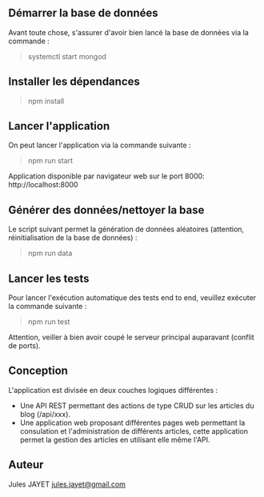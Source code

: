 ## Démarrer la base de données

Avant toute chose, s'assurer d'avoir bien lancé la base de données via la commande :

> systemctl start mongod

## Installer les dépendances

> npm install

## Lancer l'application

On peut lancer l'application via la commande suivante :

> npm run start

Application disponible par navigateur web sur le port 8000: http://localhost:8000

## Générer des données/nettoyer la base

Le script suivant permet la génération de données aléatoires (attention, réinitialisation de la base de données) :

> npm run data

## Lancer les tests

Pour lancer l'exécution automatique des tests end to end, veuillez exécuter la commande suivante :

> npm run test

Attention, veiller à bien avoir coupé le serveur principal auparavant (conflit de ports).

## Conception

L'application est divisée en deux couches logiques différentes :

- Une API REST permettant des actions de type CRUD sur les articles du blog (/api/xxx).
- Une application web proposant différentes pages web permettant la consulation et l'administration de différents articles, cette application permet la gestion des articles en utilisant elle même l'API.

## Auteur

Jules JAYET <jules.jayet@gmail.com>
